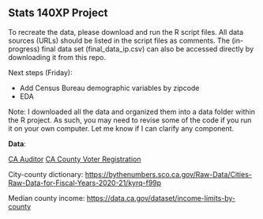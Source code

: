 ## Stats 140XP Project

To recreate the data, please download and run the R script files. All data sources (URLs) should be listed in the script files as comments. The (in-progress) final data set (final_data_ip.csv) can also be accessed directly by downloading it from this repo.

Next steps (Friday): 
- Add Census Bureau demographic variables by zipcode
- EDA

Note: I downloaded all the data and organized them into a data folder within the R project. As such, you may need to revise some of the code if you run it on your own computer. Let me know if I can clarify any component.

**Data**:

[CA Auditor](https://www.auditor.ca.gov/local_high_risk/dashboard-csa)
[CA County Voter Registration](https://www.sos.ca.gov/elections/voter-registration/voter-registration-statistics)

City-county dictionary: https://bythenumbers.sco.ca.gov/Raw-Data/Cities-Raw-Data-for-Fiscal-Years-2020-21/kyrq-f99p

Median county income: https://data.ca.gov/dataset/income-limits-by-county
